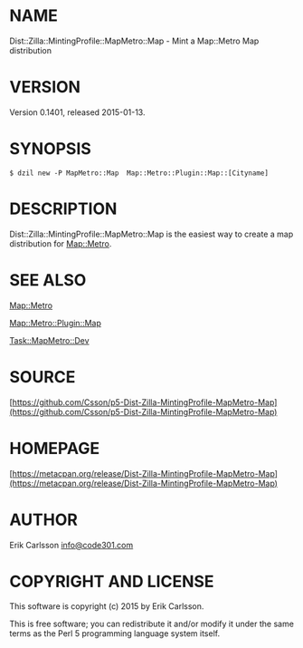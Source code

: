 # NAME

Dist::Zilla::MintingProfile::MapMetro::Map - Mint a Map::Metro Map distribution

# VERSION

Version 0.1401, released 2015-01-13.

# SYNOPSIS

    $ dzil new -P MapMetro::Map  Map::Metro::Plugin::Map::[Cityname]

# DESCRIPTION

Dist::Zilla::MintingProfile::MapMetro::Map is the easiest way to create a map distribution for [Map::Metro](https://metacpan.org/pod/Map::Metro).

# SEE ALSO

[Map::Metro](https://metacpan.org/pod/Map::Metro)

[Map::Metro::Plugin::Map](https://metacpan.org/pod/Map::Metro::Plugin::Map)

[Task::MapMetro::Dev](https://metacpan.org/pod/Task::MapMetro::Dev)

# SOURCE

[https://github.com/Csson/p5-Dist-Zilla-MintingProfile-MapMetro-Map](https://github.com/Csson/p5-Dist-Zilla-MintingProfile-MapMetro-Map)

# HOMEPAGE

[https://metacpan.org/release/Dist-Zilla-MintingProfile-MapMetro-Map](https://metacpan.org/release/Dist-Zilla-MintingProfile-MapMetro-Map)

# AUTHOR

Erik Carlsson <info@code301.com>

# COPYRIGHT AND LICENSE

This software is copyright (c) 2015 by Erik Carlsson.

This is free software; you can redistribute it and/or modify it under
the same terms as the Perl 5 programming language system itself.
